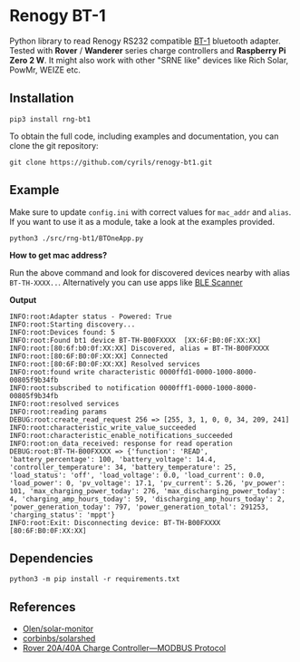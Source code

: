 # Renogy BT-1
Python library to read Renogy RS232 compatible [BT-1](https://www.renogy.com/bt-1-bluetooth-module-new-version/) bluetooth adapter. Tested with **Rover** / **Wanderer** series charge controllers and **Raspberry Pi Zero 2 W**. It might also work with other  "SRNE like" devices like Rich Solar, PowMr, WEIZE etc.

## Installation

```
pip3 install rng-bt1
``` 
To obtain the full code, including examples and documentation, you can clone the git repository:
```
git clone https://github.com/cyrils/renogy-bt1.git
```
## Example
Make sure to update `config.ini` with correct values for `mac_addr` and `alias`. If you want to use it as a module, take a look at the examples provided.

```
python3 ./src/rng-bt1/BTOneApp.py
```

**How to get mac address?**

Run the above command and look for discovered devices nearby with alias `BT-TH-XXXX..`. Alternatively you can use apps like [BLE Scanner](https://play.google.com/store/apps/details?id=com.macdom.ble.blescanner) 

**Output**

```
INFO:root:Adapter status - Powered: True
INFO:root:Starting discovery...
INFO:root:Devices found: 5
INFO:root:Found bt1 device BT-TH-B00FXXXX  [XX:6F:B0:0F:XX:XX]
INFO:root:[80:6f:b0:0f:XX:XX] Discovered, alias = BT-TH-B00FXXXX
INFO:root:[80:6F:B0:0F:XX:XX] Connected
INFO:root:[80:6F:B0:0F:XX:XX] Resolved services
INFO:root:found write characteristic 0000ffd1-0000-1000-8000-00805f9b34fb
INFO:root:subscribed to notification 0000fff1-0000-1000-8000-00805f9b34fb
INFO:root:resolved services
INFO:root:reading params
DEBUG:root:create_read_request 256 => [255, 3, 1, 0, 0, 34, 209, 241]
INFO:root:characteristic_write_value_succeeded
INFO:root:characteristic_enable_notifications_succeeded
INFO:root:on_data_received: response for read operation
DEBUG:root:BT-TH-B00FXXXX => {'function': 'READ', 'battery_percentage': 100, 'battery_voltage': 14.4, 'controller_temperature': 34, 'battery_temperature': 25, 'load_status': 'off', 'load_voltage': 0.0, 'load_current': 0.0, 'load_power': 0, 'pv_voltage': 17.1, 'pv_current': 5.26, 'pv_power': 101, 'max_charging_power_today': 276, 'max_discharging_power_today': 4, 'charging_amp_hours_today': 59, 'discharging_amp_hours_today': 2, 'power_generation_today': 797, 'power_generation_total': 291253, 'charging_status': 'mppt'}
INFO:root:Exit: Disconnecting device: BT-TH-B00FXXXX [80:6F:B0:0F:XX:XX]
```


## Dependencies

```
python3 -m pip install -r requirements.txt
```

## References

 - [Olen/solar-monitor](https://github.com/Olen/solar-monitor)
 - [corbinbs/solarshed](https://github.com/corbinbs/solarshed)
 - [Rover 20A/40A Charge Controller—MODBUS Protocol](https://docs.google.com/document/d/1OSW3gluYNK8d_gSz4Bk89LMQ4ZrzjQY6/edit)

